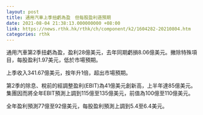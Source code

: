 ```yaml
---
layout: post
title: 通用汽車上季扭虧為盈　但每股盈利遜預期
date: 2021-08-04 21:38:13.000000000 +08:00
link: https://news.rthk.hk/rthk/ch/component/k2/1604282-20210804.htm
categories: rthk
---
```


通用汽車第2季扭虧為盈，盈利28億美元，去年同期虧損8.06億美元。撇除特殊項目，每股盈利1.97美元，低於市場預期。

上季收入341.67億美元，按年升1倍，超出市場預期。

第2季的除息、稅前的經調整盈利(EBIT)為41億美元創新高，上半年達85億美元。集團因而將全年EBIT預測上調到115億至135億美元，前值為100億至110億美元。

全年盈利預測77億至92億美元，每股盈利預測上調到5.4至6.4美元。
